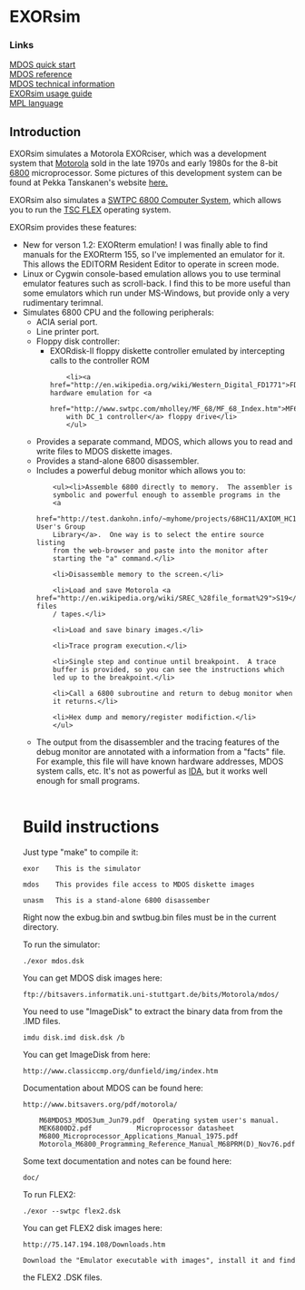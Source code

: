 # EXORsim

### Links

[MDOS quick start](doc/mdos-intro.md)
<br>
[MDOS reference](doc/mdos-ref.md)
<br>
[MDOS technical information](doc/mdos-tech.md)
<br>
[EXORsim usage guide](doc/usage.md)
<br>
[MPL language](mpl/readme.md)

## Introduction

<p>EXORsim simulates a Motorola EXORciser, which was a development system
that <a href="http://en.wikipedia.org/wiki/Motorola">Motorola</a> sold in
the late 1970s and early 1980s for the 8-bit <a
href="http://en.wikipedia.org/wiki/Motorola_6800">6800</a> microprocessor. 
Some pictures of this development system can be found at Pekka Tanskanen's
website <a href="http://www.exorciser.net/index_en.htm">here.</a>

<p>EXORsim also simulates a <a
href="http://www.swtpc.com/mholley/swtpc_6800.htm">SWTPC 6800 Computer
System</a>, which allows you to run the <a
href="http://en.wikipedia.org/wiki/FLEX_%28operating_system%29">TSC FLEX</a>
operating system.

<p>

<p>EXORsim provides these features:
<ul>

<li>New for verson 1.2: EXORterm emulation!  I was finally able to find
manuals for the EXORterm 155, so I've implemented an emulator for it.  This
allows the EDITORM Resident Editor to operate in screen mode.</li>

<li>Linux or Cygwin console-based emulation allows you to use terminal
emulator features such as scroll-back.  I find this to be more useful than
some emulators which run under MS-Windows, but provide only a very
rudimentary terimnal.</li>

<li>Simulates 6800 CPU and the following peripherals:
<ul>
	<li>ACIA serial port.</li>
	<li>Line printer port.</li>
	<li>Floppy disk controller:
		<ul><li>EXORdisk-II floppy diskette controller emulated by
		intercepting calls to the controller ROM</li>

		<li><a href="http://en.wikipedia.org/wiki/Western_Digital_FD1771">FD1771</a> hardware emulation for <a
		href="http://www.swtpc.com/mholley/MF_68/MF_68_Index.htm">MF68
		with DC_1 controller</a> floppy drive</li>
		</ul>
</ul>

<li>Provides a separate command, MDOS, which allows you to read and write
files to MDOS diskette images.</li>

<li>Provides a stand-alone 6800 disassembler.</li>

<li>Includes a powerful debug monitor which allows you to:

		<ul><li>Assemble 6800 directly to memory.  The assembler is
		symbolic and powerful enough to assemble programs in the
		<a
		href="http://test.dankohn.info/~myhome/projects/68HC11/AXIOM_HC11/Source/Users%20Group/">Motorola User's Group
		Library</a>.  One way is to select the entire source listing
		from the web-browser and paste into the monitor after
		starting the "a" command.</li>
		
		<li>Disassemble memory to the screen.</li>

		<li>Load and save Motorola <a href="http://en.wikipedia.org/wiki/SREC_%28file_format%29">S19</a> files
		/ tapes.</li>

		<li>Load and save binary images.</li>

		<li>Trace program execution.</li>

		<li>Single step and continue until breakpoint.  A trace
		buffer is provided, so you can see the instructions which
		led up to the breakpoint.</li>

		<li>Call a 6800 subroutine and return to debug monitor when
		it returns.</li>

		<li>Hex dump and memory/register modifiction.</li>
		</ul>
</li>

<li>The output from the disassembler and the tracing features of the debug
monitor are annotated with a information from a "facts" file.  For example,
this file will have known hardware addresses, MDOS system calls, etc.  It's
not as powerful as <a href="http://www.hex-rays.com/idapro/">IDA</a>, but
it works well enough for small programs.</li>

</ul>
<br>

# Build instructions

Just type "make" to compile it:

	exor	This is the simulator

	mdos	This provides file access to MDOS diskette images

	unasm	This is a stand-alone 6800 disassember

Right now the exbug.bin and swtbug.bin files must be in the current
directory.

To run the simulator:

	./exor mdos.dsk

You can get MDOS disk images here:

	ftp://bitsavers.informatik.uni-stuttgart.de/bits/Motorola/mdos/

You need to use "ImageDisk" to extract the binary data from from the .IMD
files.

	imdu disk.imd disk.dsk /b

You can get ImageDisk from here:

	http://www.classiccmp.org/dunfield/img/index.htm

Documentation about MDOS can be found here:

	http://www.bitsavers.org/pdf/motorola/

		M68MDOS3_MDOS3um_Jun79.pdf	Operating system user's manual.
		MEK6800D2.pdf			Microprocessor datasheet
		M6800_Microprocessor_Applications_Manual_1975.pdf
		Motorola_M6800_Programming_Reference_Manual_M68PRM(D)_Nov76.pdf

Some text documentation and notes can be found here:

	doc/

To run FLEX2:

	./exor --swtpc flex2.dsk

You can get FLEX2 disk images here:

	http://75.147.194.108/Downloads.htm

	Download the "Emulator executable with images", install it and find
the FLEX2 .DSK files.
